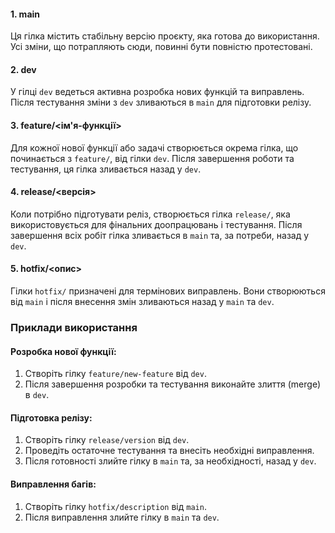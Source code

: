 
#### 1. **main**
Ця гілка містить стабільну версію проєкту, яка готова до використання. Усі зміни, що потрапляють сюди, повинні бути повністю протестовані.

#### 2. **dev**
У гілці `dev` ведеться активна розробка нових функцій та виправлень. Після тестування зміни з `dev` зливаються в `main` для підготовки релізу.

#### 3. **feature/<ім'я-функції>**
Для кожної нової функції або задачі створюється окрема гілка, що починається з `feature/`, від гілки `dev`. Після завершення роботи та тестування, ця гілка зливається назад у `dev`.

#### 4. **release/<версія>**
Коли потрібно підготувати реліз, створюється гілка `release/`, яка використовується для фінальних доопрацювань і тестування. Після завершення всіх робіт гілка зливається в `main` та, за потреби, назад у `dev`.

#### 5. **hotfix/<опис>**
Гілки `hotfix/` призначені для термінових виправлень. Вони створюються від `main` і після внесення змін зливаються назад у `main` та `dev`.

### Приклади використання

#### Розробка нової функції:
1. Створіть гілку `feature/new-feature` від `dev`.
2. Після завершення розробки та тестування виконайте злиття (merge) в `dev`.

#### Підготовка релізу:
1. Створіть гілку `release/version` від `dev`.
2. Проведіть остаточне тестування та внесіть необхідні виправлення.
3. Після готовності злийте гілку в `main` та, за необхідності, назад у `dev`.

#### Виправлення багів:
1. Створіть гілку `hotfix/description` від `main`.
2. Після виправлення злийте гілку в `main` та `dev`.
